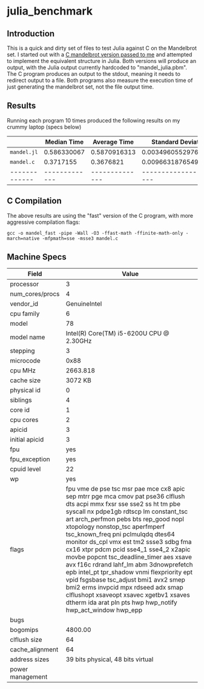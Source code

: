 # julia_benchmark

## Introduction
This is a quick and dirty set of files to test Julia against C on the Mandelbrot set.
I started out with a 
[C mandelbrot version passed to me](https://github.com/xscott/working/blob/master/excess0/mandel.c) 
and attempted to implement the 
equivalent structure in Julia. Both versions will produce an output, with the Julia 
output currently hardcoded to "mandel_julia.pbm". The C program produces an output to 
the stdout, meaning it needs to redirect output to a file. Both programs also measure 
the execution time of just generating the mandelbrot set, not the file output time.

## Results
Running each program 10 times produced the following results on my crummy laptop (specs below)

|             | Median Time | Average Time | Standard Deviation   |
|-------------|-------------|--------------|----------------------|
| `mandel.jl` | 0.586330067 | 0.5870916313 | 0.003496055297644133 |
| `mandel.c`  | 0.3717155   | 0.3676821    | 0.009663187654990225 |
|-------------|-------------|--------------|----------------------|

## C Compilation

The above results are using the "fast" version of the C program, with more aggressive compilation flags:

    gcc -o mandel_fast -pipe -Wall -O3 -ffast-math -ffinite-math-only -march=native -mfpmath=sse -msse3 mandel.c

## Machine Specs


| Field           | Value                                                                |
|-----------------|----------------------------------------------------------------------|
| processor       | 3                                                                    |
| num_cores/procs | 4                                                                    |
| vendor_id       | GenuineIntel                                                         |
| cpu family      | 6
| model           | 78 |
| model name      | Intel(R) Core(TM) i5-6200U CPU @ 2.30GHz |
| stepping        | 3 |
| microcode       | 0x88 |
| cpu MHz         | 2663.818 |
| cache size      | 3072 KB |
| physical id     | 0 |
| siblings        | 4 |
| core id         | 1 |
| cpu cores       | 2 |
| apicid          | 3 |
| initial apicid  | 3 |
| fpu             | yes |
| fpu_exception   | yes |
| cpuid level     | 22 |
| wp              | yes |
| flags           | fpu vme de pse tsc msr pae mce cx8 apic sep mtrr pge mca cmov pat pse36 clflush dts acpi mmx fxsr sse sse2 ss ht tm pbe syscall nx pdpe1gb rdtscp lm constant_tsc art arch_perfmon pebs bts rep_good nopl xtopology nonstop_tsc aperfmperf tsc_known_freq pni pclmulqdq dtes64 monitor ds_cpl vmx est tm2 ssse3 sdbg fma cx16 xtpr pdcm pcid sse4_1 sse4_2 x2apic movbe popcnt tsc_deadline_timer aes xsave avx f16c rdrand lahf_lm abm 3dnowprefetch epb intel_pt tpr_shadow vnmi flexpriority ept vpid fsgsbase tsc_adjust bmi1 avx2 smep bmi2 erms invpcid mpx rdseed adx smap clflushopt xsaveopt xsavec xgetbv1 xsaves dtherm ida arat pln pts hwp hwp_notify hwp_act_window hwp_epp |
| bugs            |  |
| bogomips        | 4800.00 |
| clflush size    | 64 |
| cache_alignment | 64 |
| address sizes   | 39 bits physical, 48 bits virtual |
| power management| |


